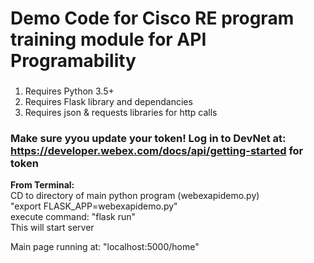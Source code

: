 # Demo Code for Cisco RE program training module for API Programability  
  
  
###
1. Requires Python 3.5+  
2. Requires Flask library and dependancies  
3. Requires json & requests libraries for http calls  

  
### **Make sure yyou update your token! Log in to DevNet at: https://developer.webex.com/docs/api/getting-started for token**  
  
  
**From Terminal:**  
CD to directory of main python program (webexapidemo.py)  
"export FLASK_APP=webexapidemo.py"  
execute command: "flask run"  
This will start server  
  
Main page running at: "localhost:5000/home"  

